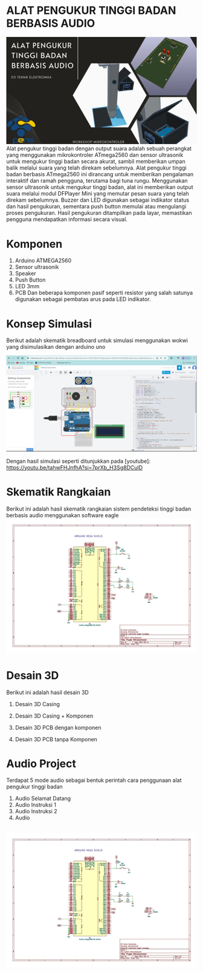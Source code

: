 # ALAT PENGUKUR TINGGI BADAN BERBASIS AUDIO 
![](https://github.com/TEAMMIKRO/Pengukuran_Tinggi_Badan_Berbasis_Audio/blob/main/Assets/Banner/The%20Project.jpg)
Alat pengukur tinggi badan dengan output suara adalah sebuah perangkat yang menggunakan mikrokontroler ATmega2560 dan sensor ultrasonik untuk mengukur tinggi badan secara akurat, sambil memberikan umpan balik melalui suara yang telah direkam sebelumnya. Alat pengukur tinggi badan berbasis ATmega2560 ini dirancang untuk memberikan pengalaman interaktif dan ramah pengguna, terutama bagi tuna rungu. Menggunakan sensor ultrasonik untuk mengukur tinggi badan, alat ini memberikan output suara melalui modul DFPlayer Mini yang memutar pesan suara yang telah direkam sebelumnya. Buzzer dan LED digunakan sebagai indikator status dan hasil pengukuran, sementara push button memulai atau mengulangi proses pengukuran. Hasil pengukuran ditampilkan pada layar, memastikan pengguna mendapatkan informasi secara visual.

# Komponen 
1. Arduino ATMEGA2560
2. Sensor ultrasonik
3. Speaker
4. Push Button
5. LED 3mm
6. PCB
Dan beberapa komponen pasif seperti resistor yang salah satunya digunakan sebagai pembatas arus pada LED indikator.

# Konsep Simulasi
Berikut adalah skematik breadboard untuk simulasi menggunakan wokwi yang disimulasikan dengan arduino uno

![](https://github.com/TEAMMIKRO/Pengukuran_Tinggi_Badan_Berbasis_Audio/blob/main/Simulasi%20Wokwi/Simul%20wokwi.PNG)

Dengan hasil simulasi seperti ditunjukkan pada [youtube]: https://youtu.be/tahwFHJnfhA?si=7prXb_H3Sg8DCuID

# Skematik Rangkaian
Berikut ini adalah hasil skematik rangkaian sistem pendeteksi tinggi badan berbasis audio menggunakan software eagle
![](https://github.com/TEAMMIKRO/Pengukuran_Tinggi_Badan_Berbasis_Audio/blob/main/PCB%20Board/Schematic/WhatsApp%20Image%202024-05-20%20at%2010.40.30.jpeg)

# Desain 3D
Berikut ini adalah hasil desain 3D
1. Desain 3D Casing
   
3. Desain 3D Casing + Komponen
   
5. Desain 3D PCB dengan komponen
6. Desain 3D PCB tanpa Komponen

# Audio Project
Terdapat 5 mode audio sebagai bentuk perintah cara penggunaan alat pengukur tinggi badan
1. Audio Selamat Datang
2. Audio Instruksi 1
3. Audio Instruksi 2
4. Audio 

![]()
![](https://github.com/TEAMMIKRO/Pengukuran_Tinggi_Badan_Berbasis_Audio/blob/main/PCB%20Board/Schematic/WhatsApp%20Image%202024-05-20%20at%2010.40.30.jpeg)
